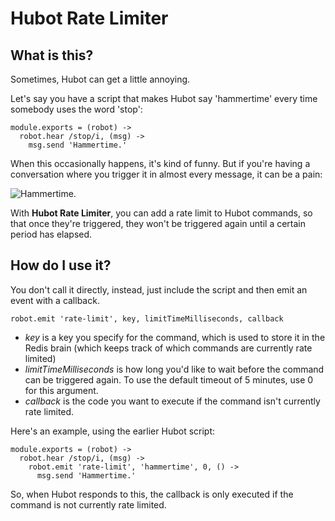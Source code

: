 # Hubot Rate Limiter

## What is this?

Sometimes, Hubot can get a little annoying. 

Let's say you have a script that makes Hubot say 'hammertime' every time somebody uses the word 'stop':

    module.exports = (robot) ->
      robot.hear /stop/i, (msg) ->
        msg.send 'Hammertime.'
    
When this occasionally happens, it's kind of funny. But if you're having a conversation where you trigger it in almost every message, it can be a pain:

![Hammertime.](http://i.imgur.com/5n5chQt.png)

With **Hubot Rate Limiter**, you can add a rate limit to Hubot commands, so that once they're triggered, they won't be triggered again until a certain period has elapsed.

## How do I use it?

You don't call it directly, instead, just include the script and then emit an event with a callback.

    robot.emit 'rate-limit', key, limitTimeMilliseconds, callback
    
* *key* is a key you specify for the command, which is used to store it in the Redis brain (which keeps track of which commands are currently rate limited)
* *limitTimeMilliseconds* is how long you'd like to wait before the command can be triggered again. To use the default timeout of 5 minutes, use 0 for this argument.
* *callback* is the code you want to execute if the command isn't currently rate limited.

Here's an example, using the earlier Hubot script:

    module.exports = (robot) ->
      robot.hear /stop/i, (msg) ->
        robot.emit 'rate-limit', 'hammertime', 0, () ->
          msg.send 'Hammertime.'
          
So, when Hubot responds to this, the callback is only executed if the command is not currently rate limited.
